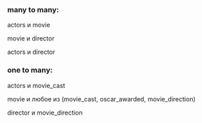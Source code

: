 ### many to many:

actors и movie

movie и director

actors и director


### one to many:
actors и movie_cast

movie и любое из (movie_cast, oscar_awarded, movie_direction)

director и movie_direction
